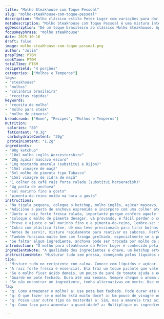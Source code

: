 ```yaml
---
title: "Molho Steakhouse com Toque Pessoal"
slug: "molho-steakhouse-com-toque-pessoal"
description: "Molho clássico estilo Peter Luger com variações para dar um toque brasileiro. Combina ketchup, um açúcar mascavo menos doce, mostarda amarela em substituição à Dijon, vinagre de maçã e um pouco de pasta de anchova. A adição de raiz forte caseira substitui o horseradish tradicional, dando mais frescor e personalidade ao molho. Mistura feita para acompanhar carne vermelha, mas que se vira bem com frango e sanduíches robustos. Preparo rápido, conserva sabores intensos, passos focados em textura e aroma para garantir um molho equilibrado e encorpado. Ajuste o sal e o pimenta, atenção aos tempos de descanso para a mistura se harmonizar. Simples de fazer, difícil esquecer."
metaDescription: "Molho Steakhouse com Toque Pessoal é uma mistura intensa, fácil de fazer. Combina sabores brasileiros com o clássico molho da Peter Luger."
ogDescription: "Dê um toque brasileiro ao clássico Molho Steakhouse. Aprenda a fazer essa delícia que combina ketchup, açúcar mascavo e raiz forte fresca."
focusKeyphrase: "molho steakhouse"
date: 2025-10-16
draft: false
image: molho-steakhouse-com-toque-pessoal.png
author: "Julia"
prepTime: PT6M
cookTime: PT0M
totalTime: PT6M
recipeYield: "4 porções"
categories: ["Molhos e Temperos"]
tags:
- "steakhouse"
- "molhos"
- "culinária brasileira"
- "receitas rápidas"
keywords:
- "receita de molho"
- "molho para steak"
- "molho de pimenta"
breadcrumb: ["Home", "Recipes", "Molhos e Temperos"]
nutrition: 
 calories: "80"
 fatContent: "0.3g"
 carbohydrateContent: "20g"
 proteinContent: "1.2g"
ingredients:
- "90g ketchup"
- "10ml molho inglês Worcestershire"
- "28g açúcar mascavo escuro"
- "10g mostarda amarela (substitui a Dijon)"
- "15ml vinagre de maçã"
- "5ml molho de pimenta tipo Tabasco"
- "15ml vinagre de cidra de maçã"
- "1 colher de café raiz forte ralada (substitui horseradish)"
- "4g pasta de anchova"
- "sal marinho fino a gosto"
- "pimenta-do-reino moída na hora a gosto"
instructions:
- "Na tigela pequena, coloque o ketchup, molho inglês, açúcar mascavo, mostarda amarela e os dois tipos de vinagre, misturando até que o açúcar comece a se dissolver no líquido — isso ajuda a homogeneizar os sabores."
- "Adicione a pasta de anchova espremida e incorpore com uma colher até sentir que o molho ganha uma tendência salgada e umami, porém discreta."
- "Junte a raiz forte fresca ralada, importante porque confere aquele frescor picante, diferente do horseradish industrializado; mexa bem para distribuir."
- "Coloque o molho de pimenta devagar, vá provando; é fácil perder o controle se exagerar. Uma gota e já muda o perfil sensorial."
- "Prove e ajuste o sal marinho fino e a pimenta-do-reino, lembre-se: sal demais mascara o doce e o ácido, então vai aos poucos. Misture mais uma vez vigorosamente para incorporar."
- "Cubra com plástico filme, dê uma leve pressionada para tirar bolhas de ar e leve à geladeira por pelo menos 50 minutos — aqui, o descanso permite que os ingredientes se casem e o aroma se torne mais homogêneo."
- "Antes de servir, misture rapidamente para reativar os sabores. Perfeito para acompanhar um bife alta temperatura, a gordura da carne pede esse molho que entra como contraponto ácido e apimentado."
- "Também funciona muito bem com frango grelhado, especialmente se a pele estiver crocante; e sanduíches robustos agradecem a um toque desse molho."
- "Se faltar algum ingrediente, anchova pode ser trocada por molho de soja escuro, dá um salgado diferente e interessante. E o açúcar mascavo pode ser substituído por mel ou rapadura ralada, cada um agrega textura; só monitore doçura e ajusta o vinagre para balancear."
introduction: "O molho para steakhouse da Peter Luger é conhecido pela combinação de sabores fortes; aprendi a adaptar para a cozinha brasileira ao trocar a mostarda Dijon pela mais comum amarela e usar açúcar mascavo em lugar do dark brown sugar, pois é mais acessível aqui e traz sabor com um perfil menos doce e mais rústico. A escolha pela raiz forte fresca, em vez do horseradish industrial, faz toda a diferença: deixa o molho com um toque picante fresco e perfumado, bem mais vibrante e autêntico. A mistura envolve aquele aroma doce-ácido, com equilíbrio entre o umami da anchova e o frescor do vinagre. É versátil, foge do básico, e ajuda a ressaltar o sabor da carne sem mascarar nem brigar."
ingredientsNote: "A qualidade dos ingredientes é chave; um ketchup artesanal, sem excesso de açúcar ou conservante, deixa o molho mais natural; açúcar mascavo brasileiro intenso substitui perfeitamente o dark brown sugar americano, mas ajuste o vinagre se ficar muito doce. A mostarda amarela é um achado nacional e leva um pouco mais de acidez que a Dijon. A anchova deve ser pasta, mas caso não encontre, molho de soja denso pode entrar; raízes de rábano frescas são difíceis de encontrar, então outra sugestão é ralar raiz forte natural, que tem perfil parecido. Vinagre de maçã e o vinagre de cidra somam camadas de acidez, então tome cuidado para não exagerar. O segredo está também na pimenta, sempre moída na hora, que dá frescor."
instructionsNote: "Misturar tudo sem pressa, começando pelos líquidos e açúcar para garantir a dissolução, evita textura arenosa. Sempre prove entre cada adição para controlar sabores e não sair do eixo. Dar tempo para a mistura descansar na geladeira é essencial: permite os ingredientes se 'conversarem'. Quando for servir, mexa novamente para reviver o aroma. Lembre-se que molho não é só sabor, é textura e cheiro; se estiver muito pesado, uma pitada a mais de vinagre ou uma leve raspada de casca de limão pode dar vida. Um erro comum é não ajustar o sal; sem isso o molho fica apagado. Também, cuidado com a pasta de anchova, porque pequeno erro aqui pode destruir o molho; vá devagar."
tips:
- "Misture tudo no recipiente com calma. Comece com líquidos e açúcar. O açúcar se dissolve melhor assim, evitando textura arenosa. Não tenha pressa."
- "A raiz forte fresca é essencial. Ela traz um toque picante que vale a pena. Dê uma ralada boa, distribua bem na mistura. Isso faz toda diferença."
- "Se o molho ficar ácido demais, um pouco de purê de tomate ajuda a equilibrar. Tem que ir ajustando aos poucos. Experimente a cada adição."
- "Guarde em pote fechado. Dura até uma semana. Sempre cheque o aroma antes de usar. Pode variar bastante, dependendo dos ingredientes."
- "Se não encontrar um ingrediente, tenha alternativas em mente. Use molho de soja se não achar anchova. Fica diferente, mas interessante. Pode surpreender."
faq:
- "q: Como armazenar o molho? a: Use pote bem fechado. Pode durar até uma semana. Atenção ao cheiro. Se mudar muito, descarta."
- "q: O que fazer se o molho está muito doce? a: Um pouco de vinagre ou limão pode equilibrar. Ajuste na hora. Não perca o sabor original."
- "q: Posso usar outro tipo de mostarda? a: Sim, mas a amarela traz acidez que a Dijon não entrega. Tente e veja se gosta do resultado."
- "q: Como faço para aumentar a quantidade? a: Multiplique os ingredientes. Preste atenção ao tempero. Sempre prove e ajuste conforme necessário."

---
```

